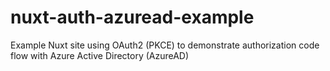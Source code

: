 # nuxt-auth-azuread-example
Example Nuxt site using OAuth2 (PKCE) to demonstrate authorization code flow with Azure Active Directory (AzureAD)
